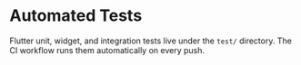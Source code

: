 # Automated Tests

Flutter unit, widget, and integration tests live under the `test/` directory.
The CI workflow runs them automatically on every push.
